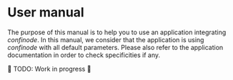 # User manual

The purpose of this manual is to help you to use an application integrating _confinode_. In this manual, we consider that the application is using _confinode_ with all default parameters. Please also refer to the application documentation in order to check specificities if any.

:construction: TODO: Work in progress :construction:
